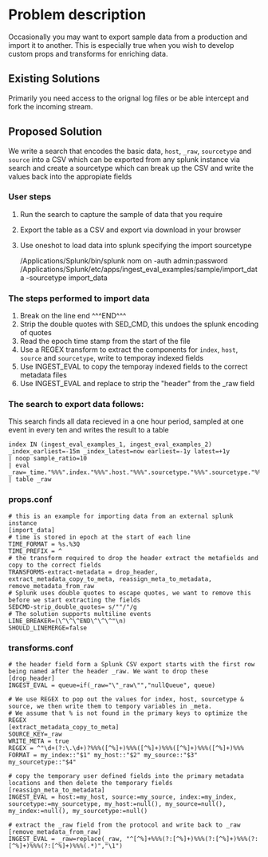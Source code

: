 # Problem description

Occasionally you may want to export sample data from a production and import it to another. This is especially true when you wish to develop custom props and transforms for enriching data. 

## Existing Solutions
Primarily you need access to the orignal log files or be able intercept and fork the incoming stream.

## Proposed Solution
We write a search that encodes the basic data, `host`, `_raw`, `sourcetype` and `source` into a CSV which can be exported from any splunk instance via search and create a sourcetype which can break up the CSV and write the values back into the appropiate fields


### User steps

1. Run the search to capture the sample of data that you require
1. Export the table as a CSV and export via download in your browser
1. Use oneshot to load data into splunk specifying the import sourcetype

    /Applications/Splunk/bin/splunk nom on -auth admin:password /Applications/Splunk/etc/apps/ingest_eval_examples/sample/import_data  -sourcetype import_data 


### The steps performed to import data

1. Break on the line end ^^^END^^^ 
1. Strip the double quotes with SED_CMD, this undoes the splunk encoding of quotes
1. Read the epoch time stamp from the start of the file
1. Use a REGEX transform to extract the components for `index`, `host`, `source` and `sourcetype`, write to temporay indexed fields
1. Use INGEST_EVAL to copy the temporay indexed fields to the correct metadata files
1. Use INGEST_EVAL and replace to strip the "header" from the _raw field

### The search to export data follows:
This search finds all data recieved in a one hour period, sampled at one event in every ten and writes the result to a table

    index IN (ingest_eval_examples_1, ingest_eval_examples_2) _index_earliest=-15m _index_latest=now earliest=-1y latest=+1y
    | noop sample_ratio=10 
    | eval _raw=_time."%%%".index."%%%".host."%%%".sourcetype."%%%".sourcetype."%%%"._raw."^^^END^^^"
    | table _raw

### props.conf

    # this is an example for importing data from an external splunk instance
    [import_data]
    # time is stored in epoch at the start of each line
    TIME_FORMAT = %s.%3Q
    TIME_PREFIX = ^
    # the transform required to drop the header extract the metafields and copy to the correct fields
    TRANSFORMS-extract-metadata = drop_header, extract_metadata_copy_to_meta, reassign_meta_to_metadata, remove_metadata_from_raw
    # Splunk uses double quotes to escape quotes, we want to remove this before we start extracting the fields
    SEDCMD-strip_double_quotes= s/""/"/g
    # The solution supports multiline events
    LINE_BREAKER=(\^\^\^END\^\^\^"\n)
    SHOULD_LINEMERGE=false

### transforms.conf

    # the header field form a Splunk CSV export starts with the first row being named after the header _raw. We want to drop these
    [drop_header]
    INGEST_EVAL = queue=if(_raw="\"_raw\"","nullQueue", queue)

    # We use REGEX to pop out the values for index, host, sourcetype & source, we then write them to tempory variables in _meta.
    # We assume that % is not found in the primary keys to optimize the REGEX
    [extract_metadata_copy_to_meta]
    SOURCE_KEY=_raw
    WRITE_META = true
    REGEX = ^"\d+(?:\.\d+)?%%%([^%]+)%%%([^%]+)%%%([^%]+)%%%([^%]+)%%%
    FORMAT = my_index::"$1" my_host::"$2" my_source::"$3" my_sourcetype::"$4"

    # copy the temporary user defined fields into the primary metadata locations and then delete the temporary fields
    [reassign_meta_to_metadata]
    INGEST_EVAL = host:=my_host, source:=my_source, index:=my_index, sourcetype:=my_sourcetype, my_host:=null(), my_source=null(), my_index:=null(), my_sourcetype:=null()

    # extract the _raw field from the protocol and write back to _raw
    [remove_metadata_from_raw]
    INGEST_EVAL = _raw=replace(_raw, "^[^%]+%%%(?:[^%]+)%%%(?:[^%]+)%%%(?:[^%]+)%%%(?:[^%]+)%%%(.*)","\1")
